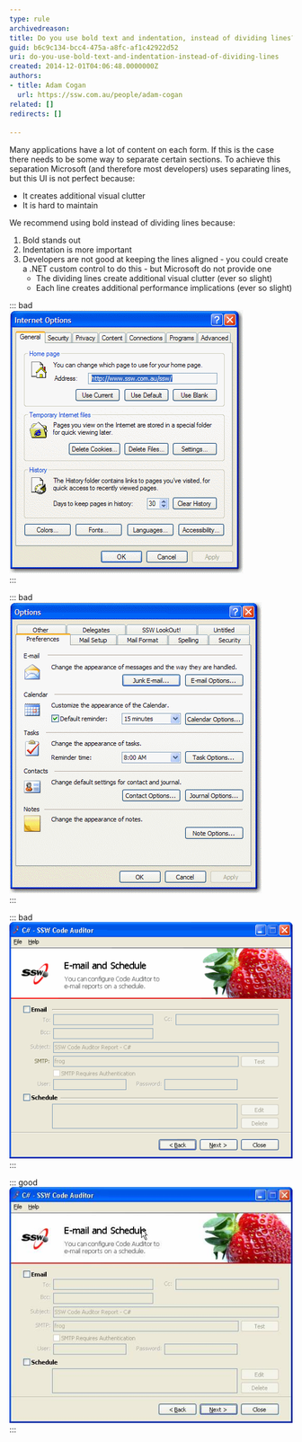 ```yaml
---
type: rule
archivedreason: 
title: Do you use bold text and indentation, instead of dividing lines?
guid: b6c9c134-bcc4-475a-a8fc-af1c42922d52
uri: do-you-use-bold-text-and-indentation-instead-of-dividing-lines
created: 2014-12-01T04:06:48.0000000Z
authors:
- title: Adam Cogan
  url: https://ssw.com.au/people/adam-cogan
related: []
redirects: []

---
```


Many applications have a lot of content on each form. If this is the case there                     needs to be some way to separate certain sections. To achieve this separation Microsoft                     (and therefore most developers) uses separating lines, but this UI is not perfect                     because:

* It creates additional visual clutter
* It is hard to maintain


<!--endintro-->

We recommend using bold instead of dividing lines because:

1. Bold stands out
2. Indentation is more important
3. Developers are not good at keeping the lines aligned - you could create a .NET custom control to do this - but Microsoft do not provide one
    * The dividing lines create additional visual clutter (ever so slight)
    * Each line creates additional performance implications (ever so slight)



::: bad  
![Figure: Bad Example - This is the Tools - Options from Internet Explorer and it groups each section in a groupbox - busy UI.](/rules/do-you-use-bold-text-and-indentation-instead-of-dividing-lines/ToolsOptionforIE.gif)  
:::


::: bad  
![Figure: Bad Example - This is the Tools - Options from Outlook and it uses dividing lines for each section.](/rules/do-you-use-bold-text-and-indentation-instead-of-dividing-lines/ToolsOptionforOutlook.gif)  
:::


::: bad  
![Figure: Bad Example - This is an old screen from Code Auditor - the dividing lines are not required.](../../assets/BadDivider.gif)  
:::


::: good  
![Figure: Good Example - This is the new screen from Code Auditor - the bold title and indenting are the best way to show the sections.](/rules/do-you-use-bold-text-and-indentation-instead-of-dividing-lines/GoodDivider.jpg)  
:::

